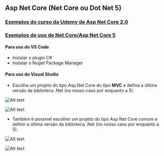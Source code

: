 ## Asp Net Core (Net Core ou Dot Net 5)

### [Exemplos do curso da Udemy de Asp Net Core 2.0](https://github.com/phoenixproject/aspnetcore/tree/master/_UDEMY)<br/>

### [Exemplos de uso de Net Core/Asp Net Core 5](https://github.com/phoenixproject/aspnetcore/tree/master/_SON)<br/>

#### Para uso do VS Code

- Instalar o plugin C#
- Instalar o Nuget Package Manager

#### Para uso do Visual Studio

- Escolha um projeto do tipo Asp Net Core do tipo __MVC__ e defina a última versão da biblioteca .Net (no nosso caso por enquanto a 5).

![Alt text](https://github.com/phoenixproject/aspnetcore/blob/master/_MEDIA/01_projeto_asp_net_core_mvc.png?raw=true "Projeto Asp Net Core MVC")

![Alt text](https://github.com/phoenixproject/aspnetcore/blob/master/_MEDIA/02_projeto_asp_net_core_mvc.png?raw=true "Projeto Asp Net Core MVC definindo a biblioteca")

- Também é possível escolher um projeto do tipo Asp Net Core comum e definir a última versão da biblioteca .Net (no nosso caso por enquanto a 5).

![Alt text](https://github.com/phoenixproject/aspnetcore/blob/master/_MEDIA/03_projeto_asp_net_core.png?raw=true "Projeto Asp Net Core Comum")

![Alt text](https://github.com/phoenixproject/aspnetcore/blob/master/_MEDIA/04_projeto_asp_net_core.png?raw=true "Projeto Asp Net Core Comum definindo a biblioteca")


